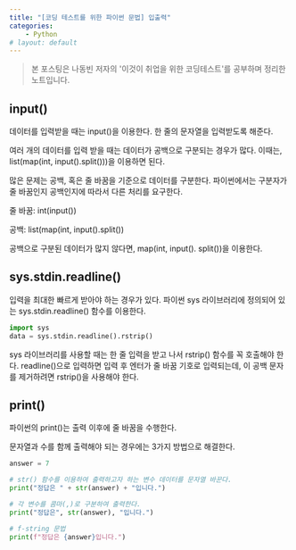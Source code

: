 ```yaml
---
title: "[코딩 테스트를 위한 파이썬 문법] 입출력"
categories:
    - Python
# layout: default
---
```

> 본 포스팅은 나동빈 저자의 '이것이 취업을 위한 코딩테스트'를 공부하며 정리한 노트입니다.

input()
---

데이터를 입력받을 때는 input()을 이용한다. 한 줄의 문자열을 입력받도록 해준다.

여러 개의 데이터를 입력 받을 때는 데이터가 공백으로 구분되는 경우가 많다. 이때는, list(map(int, input().split()))을 이용하면 된다.

많은 문제는 공백, 혹은 줄 바꿈을 기준으로 데이터를 구분한다. 파이썬에서는 구분자가 줄 바꿈인지 공백인지에 따라서 다른 처리를 요구한다.

줄 바꿈: int(input())

공백: list(map(int, input().split())

공백으로 구분된 데이터가 많지 않다면, map(int, input(). split())을 이용한다.

sys.stdin.readline()
---

입력을 최대한 빠르게 받아야 하는 경우가 있다. 파이썬 sys 라이브러리에 정의되어 있는 sys.stdin.readline() 함수를 이용한다. 

```python
import sys
data = sys.stdin.readline().rstrip()
```

sys 라이브러리를 사용할 때는 한 줄 입력을 받고 나서 rstrip() 함수를 꼭 호출해야 한다. readline()으로 입력하면 입력 후 엔터가 줄 바꿈 기호로 입력되는데, 이 공백 문자를 제거하려면 rstrip()을 사용해야 한다.

print()
---

파이썬의 print()는 출력 이후에 줄 바꿈을 수행한다.

문자열과 수를 함께 출력해야 되는 경우에는 3가지 방법으로 해결한다.

```python
answer = 7

# str() 함수를 이용하여 출력하고자 하는 변수 데이터를 문자열 바꾼다.
print("정답은 " + str(answer) + "입니다.")

# 각 변수를 콤마(,)로 구분하여 출력한다.
print("정답은", str(answer), "입니다.")

# f-string 문법
print(f"정답은 {answer}입니다.")
```